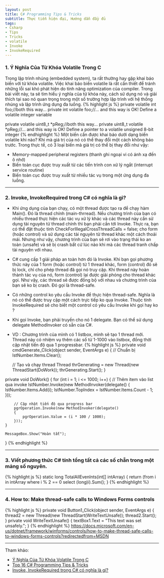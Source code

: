 ```yaml
---
layout: post
title: C# Programming Tips & Tricks
subtitle: Thực tiễn hiện đại, Hướng dẫn đầy đủ
tags:
- Csharp
- Tips
- Tricks
- volatile
- Invoke
- InvokeRequired
---
```


### 1. Ý Nghĩa Của Từ Khóa Volatile Trong C
Trong lập trình nhúng (embedded system), ta rất thường hay gặp khai báo biến với từ khóa volatile. Việc khai báo biến volatile là rất cần thiết để tránh những lỗi sai khó phát hiện do tính năng optimization của compiler. Trong bài viết này, ta sẽ tìm hiểu ý nghĩa của từ khóa này, cách sử dụng nó và giải thích tại sao nó quan trọng trong một số trường hợp lập trình với hệ thống nhúng và lập trình ứng dụng đa luồng.
{% highlight js %}
private volatile int foo;//both this way...
private int volatile foo;//... and this way is OK! Define a volatile integer variable

private volatile uint8_t *pReg;//both this way...
private uint8_t volatile *pReg;//... and this way is OK! Define a pointer to a volatile unsigned 8-bit integer
{% endhighlight %}
Một biến cần được khai báo dưới dạng biến volatile khi nào? Khi mà giá trị của nó có thể thay đổi một cách không báo trước. Trong thực tế, có 3 loại biến mà giá trị có thể bị thay đổi như vậy:
 - Memory-mapped peripheral registers (thanh ghi ngoại vi có ánh xạ đến ô nhớ)
 - Biến toàn cục được truy xuất từ các tiến trình con xử lý ngắt (interrupt service routine)
 - Biến toàn cục được truy xuất từ nhiều tác vụ trong một ứng dụng đa luồng.


-----
### 2. Invoke, InvokeRequired trong C# có nghĩa là gì?
- Khi ứng dụng của bạn chạy, có một thread được tạo ra để chạy hàm Main(). Đó là thread chính (main-thrread). Nếu chương trình của bạn có nhiều thread thực hiện các tác vụ xử lý khác và các thread này cần sử dụng tài nguyên từ thread chính thì bạn phải cần tới Invoke. Thực ra, bạn có thể đặt thuộc tính CheckForIllegalCrossThreadCalls = false; cho form (hoặc control) và sử dụng các tài nguyên từ thread khác một cách thoải mái. Nhưng như vậy, chương trình của bạn sẽ rơi vào trạng thái ko an toàn (unsafe) và sẽ bị crash bất cứ lúc nào khi mà các thread tranh chấp tài nguyên với nhau.
- C# cung cấp 1 giải pháp an toàn hơn đó là Invoke. Khi bạn gọi phương thức này của 1 form (hoặc control) từ 1 thread khác, form (control) đó sẽ bị lock, chỉ cho phép thread đã gọi nó truy cập. Khi thread này hoàn thành tác vụ của nó, form (control) lại được giải phóng cho thread khác gọi. Như vậy, các thread sẽ được đồng bộ với nhau và chương trình của bạn sẽ ko bị crash. Đó gọi là thread-safe.
- Có những control ko yêu cầu Invoke để thực hiện thread-safe. Nghĩa là nó có thể được truy cập một cách trực tiếp ko qua Invoke. Thuộc tính InvokeRequired sẽ cho biết một control có yêu cầu Invoke khi gọi hay ko ?
- Khi gọi Invoke, bạn phải truyền cho nó 1 delegate. Bạn có thể sử dụng delegate MethodInvoker có sẵn của C#.
- VD : Chương trình của mình có 1 listbox, mình sẽ tạo 1 thread mới. Thread này có nhiệm vụ thêm các số từ 1-1000 vào listbox, đồng thời cập nhật tiến độ qua 1 progressbar.
{% highlight js %}
private void cmdGenerate_Click(object sender, EventArgs e)
{
    // Chuẩn bị
    lstNumber.Items.Clear();
 
    // Tạo và chạy thread
    Thread thrGenerating = new Thread(new ThreadStart(DoWork));
    thrGenerating.Start();
}
 
private void DoWork()
{
    for (int i = 1; i <= 1000; i++)
    {
        // Thêm item vào list qua invoke
        lstNumber.Invoke(new MethodInvoker(delegate()
            {
                lstNumber.Items.Add(i);
                lstNumber.TopIndex = lstNumber.Items.Count - 1;
            }));
 
        // Cập nhật tiến độ qua progress bar
        pgrOperation.Invoke(new MethodInvoker(delegate()
        {
            pgrOperation.Value = (i * 100 / 1000);
        }));
    }
 
    MessageBox.Show("Hoàn tất");
}
{% endhighlight %}

-----
### 3. Viết phương thức C# tính tổng tất cả các số chẵn trong một mảng số nguyên.
{% highlight js %}
static long TotalAllEvenInts(int[] intArray) {
  return (from i in intArray where i % 2 == 0 select (long)i).Sum();
}
{% endhighlight %}

-----
### 4. How to: Make thread-safe calls to Windows Forms controls
{% highlight js %}
private void Button1_Click(object sender, EventArgs e)
{
    thread2 = new Thread(new ThreadStart(WriteTextUnsafe));
    thread2.Start();
}
private void WriteTextUnsafe()
{
    textBox1.Text = "This text was set unsafely.";
}
{% endhighlight %}
https://docs.microsoft.com/en-us/dotnet/framework/winforms/controls/how-to-make-thread-safe-calls-to-windows-forms-controls?redirectedfrom=MSDN

-----
Tham khảo:
- [Ý Nghĩa Của Từ Khóa Volatile Trong C](https://ktmt.github.io/blog/2013/05/09/y-nghia-cua-tu-khoa-volatile-trong-c/)
- [Top 16 C# Programming Tips & Tricks](https://www.vn.freelancer.com/community/articles/top-16-c-programming-tips-tricks)
- [Invoke, InvokeRequired trong C# có nghĩa là gì?](http://diendan.congdongcviet.com/threads/t52293::invoke-invokerequired-trong-csharp-co-nghia-la-gi.cpp)

